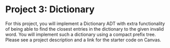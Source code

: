 # Project 3: Dictionary
For this project, you will implement a Dictionary ADT with extra functionality of being able to find the closest entries in the dictionary to the given invalid word. 
You will implement such a dictionary using a compact prefix tree. Please see a project description and a link for the starter code on Canvas. 
